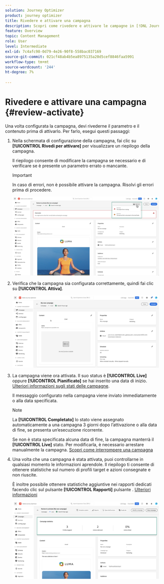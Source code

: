```yaml
---
solution: Journey Optimizer
product: journey optimizer
title: Rivedere e attivare una campagna
description: Scopri come rivedere e attivare le campagne in [!DNL Journey Optimizer]
feature: Overview
topic: Content Management
role: User
level: Intermediate
exl-id: 7c4afc98-0d79-4e26-90f8-558bac037169
source-git-commit: 021cf48ab4b5ea8975135a20d5cef8846faa5991
workflow-type: tm+mt
source-wordcount: '244'
ht-degree: 7%

---
```


# Rivedere e attivare una campagna {#review-activate}

Una volta configurata la campagna, devi rivederne il parametro e il contenuto prima di attivarlo. Per farlo, esegui questi passaggi:

1. Nella schermata di configurazione della campagna, fai clic su **[!UICONTROL Rivedi per attivare]** per visualizzare un riepilogo della campagna.

   Il riepilogo consente di modificare la campagna se necessario e di verificare se è presente un parametro errato o mancante.

   >[!IMPORTANT]
   >
   >In caso di errori, non è possibile attivare la campagna. Risolvi gli errori prima di procedere.

   ![](assets/create-campaign-alerts.png)

1. Verifica che la campagna sia configurata correttamente, quindi fai clic su **[!UICONTROL Attiva]**.

   ![](assets/create-campaign-review.png)

1. La campagna viene ora attivata. Il suo status è **[!UICONTROL Live]** oppure **[!UICONTROL Pianificato]** se hai inserito una data di inizio. [Ulteriori informazioni sugli stati delle campagne](get-started-with-campaigns.md#statuses).

   Il messaggio configurato nella campagna viene inviato immediatamente o alla data specificata.

   >[!NOTE]
   >
   >La **[!UICONTROL Completato]** lo stato viene assegnato automaticamente a una campagna 3 giorni dopo l’attivazione o alla data di fine, se presenta un’esecuzione ricorrente.
   >
   >Se non è stata specificata alcuna data di fine, la campagna manterrà il **[!UICONTROL Live]** stato. Per modificarla, è necessario arrestare manualmente la campagna. [Scopri come interrompere una campagna](modify-stop-campaign.md)

1. Una volta che una campagna è stata attivata, puoi controllarne in qualsiasi momento le informazioni aprendole. Il riepilogo ti consente di ottenere statistiche sul numero di profili target e azioni consegnate e non riuscite.

   È inoltre possibile ottenere statistiche aggiuntive nei rapporti dedicati facendo clic sul pulsante **[!UICONTROL Rapporti]** pulsante . [Ulteriori informazioni](../reports/campaign-global-report.md)

   ![](assets/create-campaign-summary.png)

